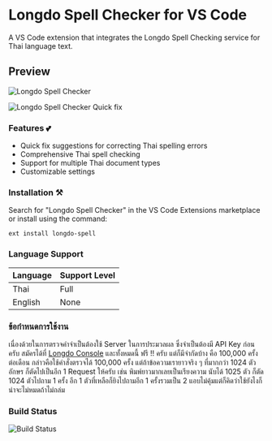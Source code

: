 # Longdo Spell Checker for VS Code 

A VS Code extension that integrates the Longdo Spell Checking service for Thai language text.

## Preview

![Longdo Spell Checker](https://raw.githubusercontent.com/MetamediaTechnology/vscode-longdo-spell/main/docs/preview.gif)

![Longdo Spell Checker Quick fix](https://raw.githubusercontent.com/MetamediaTechnology/vscode-longdo-spell/main/docs/preview-2.png)

### Features 💕

* Quick fix suggestions for correcting Thai spelling errors
* Comprehensive Thai spell checking
* Support for multiple Thai document types
* Customizable settings

### Installation ⚒️

Search for "Longdo Spell Checker" in the VS Code Extensions marketplace or install using the command:

```
ext install longdo-spell
```

### Language Support

| Language | Support Level |
|----------|---------------|
| Thai     | Full          |
| English  | None          |

### ข้อกำหนดการใช้งาน
เนื่องด้วยในการตรวจคำจำเป็นต้องใช้ Server ในการประมวลผล ซึ่งจำเป็นต้องมี API Key ก่อนครับ สมัครได้ที่ [Longdo Console](https://map.longdo.com/console/) และทั้งหมดนี้ ฟรี !! ครับ แต่ก็มีจำกัดบ้าง คือ 100,000 ครั้งต่อเดือน กล่าวคือใช้คำสั่งตรวจได้ 100,000 ครั้ง แต่ถ้าข้อความเรายาวจริง ๆ ที่มากกว่า 1024 ตัวอักษร ก็ตัดไปเป็นอีก 1 Request ให้ครับ เช่น พิมพ์ยาวมากเลยเป็นเรียงความ นับได้ 1025 ตัว ก็ตัด 1024 ตัวไปถาม 1 ครั้ง อีก 1 ตัวที่เหลือก็ยิงไปถามอีก 1 ครั้งรวมเป็น 2 แอบไม่คุ้มแต่ก็คิดว่าใช้ยังไงก็น่าจะไม่หมดถ้าไม่ถล่ม



### Build Status

![Build Status](https://github.com/MetamediaTechnology/vscode-longdo-spell/actions/workflows/node.js.yml/badge.svg)